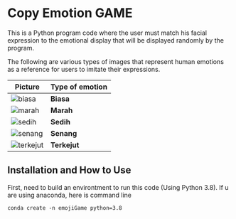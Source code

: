 
# Copy Emotion GAME

This is a Python program code where the user must match his facial expression to the emotional display that will be displayed randomly by the program.

The following are various types of images that represent human emotions as a reference for users to imitate their expressions.

| Picture                                                                                                   | Type of emotion |
| --------------------------------------------------------------------------------------------------------- | --------------- |
| ![biasa](https://github.com/olober76/EmotionGame/assets/90765208/6ad20a89-9a5f-42c6-8a1e-8951c5214e4d)    | **Biasa**       |
| ![marah](https://github.com/olober76/EmotionGame/assets/90765208/73bea68c-3d46-4ead-bfd2-2519c573871a)    | **Marah**       |
| ![sedih](https://github.com/olober76/EmotionGame/assets/90765208/40d80bbf-8cef-4fc7-a13b-43d7b5f986b1)    | **Sedih**       |
| ![senang](https://github.com/olober76/EmotionGame/assets/90765208/c1af52ab-ad85-4ffd-ab5e-4f0d61aab6bc)   | **Senang**      |
| ![terkejut](https://github.com/olober76/EmotionGame/assets/90765208/5776673d-e873-4eab-a3d4-7a13b11aa723) | **Terkejut**    | 


## Installation and How to Use

First, need to build an environtment to run this code (Using Python 3.8). If u are using anaconda, here is command line

`conda create -n emojiGame python=3.8`



